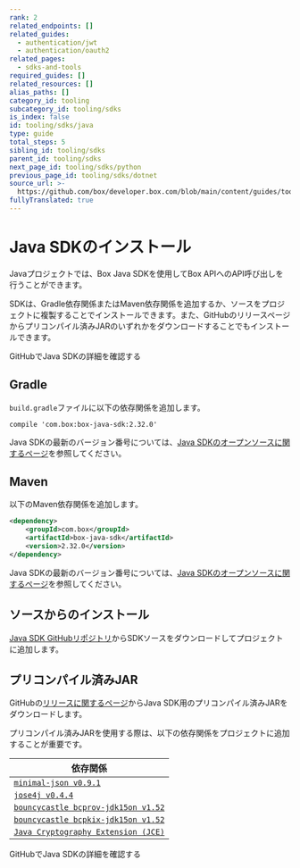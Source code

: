 ```yaml
---
rank: 2
related_endpoints: []
related_guides:
  - authentication/jwt
  - authentication/oauth2
related_pages:
  - sdks-and-tools
required_guides: []
related_resources: []
alias_paths: []
category_id: tooling
subcategory_id: tooling/sdks
is_index: false
id: tooling/sdks/java
type: guide
total_steps: 5
sibling_id: tooling/sdks
parent_id: tooling/sdks
next_page_id: tooling/sdks/python
previous_page_id: tooling/sdks/dotnet
source_url: >-
  https://github.com/box/developer.box.com/blob/main/content/guides/tooling/sdks/java.md
fullyTranslated: true
---
```

# Java SDKのインストール

Javaプロジェクトでは、Box Java SDKを使用してBox APIへのAPI呼び出しを行うことができます。

SDKは、Gradle依存関係またはMaven依存関係を追加するか、ソースをプロジェクトに複製することでインストールできます。また、GitHubのリリースページからプリコンパイル済みJARのいずれかをダウンロードすることでもインストールできます。

<CTA to="https://github.com/box/box-java-sdk">

GitHubでJava SDKの詳細を確認する

</CTA>

## Gradle

`build.gradle`ファイルに以下の依存関係を追加します。

```shell
compile 'com.box:box-java-sdk:2.32.0'

```

<Message>

Java SDKの最新のバージョン番号については、[Java SDKのオープンソースに関するページ][java-os]を参照してください。

</Message>

## Maven

以下のMaven依存関係を追加します。

```xml
<dependency>
    <groupId>com.box</groupId>
    <artifactId>box-java-sdk</artifactId>
    <version>2.32.0</version>
</dependency>

```

<Message>

Java SDKの最新のバージョン番号については、[Java SDKのオープンソースに関するページ][java-os]を参照してください。

</Message>

## ソースからのインストール

[Java SDK GitHubリポジトリ][java-sdk-src]からSDKソースをダウンロードしてプロジェクトに追加します。

## プリコンパイル済みJAR

GitHubの[リリースに関するページ][java-sdk-releases]からJava SDK用のプリコンパイル済みJARをダウンロードします。

プリコンパイル済みJARを使用する際は、以下の依存関係をプロジェクトに追加することが重要です。

<!-- markdownlint-disable line-length -->

| 依存関係                                                     |
| -------------------------------------------------------- |
| [`minimal-json v0.9.1`][dependency-min-json]             |
| [`jose4j v0.4.4`][dependency-jose]                       |
| [`bouncycastle bcprov-jdk15on v1.52`][dependency-bcprov] |
| [`bouncycastle bcpkix-jdk15on v1.52`][dependency-bcpkix] |
| [`Java Cryptography Extension (JCE)`][dependency-crypto] |

<!-- markdownlint-enable line-length -->

<CTA to="https://github.com/box/box-java-sdk">

GitHubでJava SDKの詳細を確認する

</CTA>

[npm]: https://www.npmjs.com/

[java-os]: http://opensource.box.com/box-java-sdk/

[java-sdk-src]: https://github.com/box/box-java-sdk/tree/master/src/main/java/com/box/sdk

[java-sdk-releases]: https://github.com/box/box-java-sdk/releases

[dependency-min-json]: https://github.com/ralfstx/minimal-json

[dependency-jose]: https://bitbucket.org/b_c/jose4j/wiki/Home

[dependency-bcprov]: http://mvnrepository.com/artifact/org.bouncycastle/bcprov-jdk15on

[dependency-bcpkix]: http://mvnrepository.com/artifact/org.bouncycastle/bcpkix-jdk15on

[dependency-crypto]: http://www.oracle.com/technetwork/java/javase/downloads/jce-7-download-432124.html
